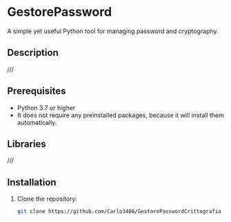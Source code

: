 # GestorePassword
A simple yet useful Python tool for managing password and cryptography.
## Description
///
## Prerequisites
- Python 3.7 or higher
- It does not require any preinstalled packages, because it will install them automatically.

## Libraries
///

## Installation
1. Clone the repository:
   ```bash
   git clone https://github.com/Carlo3406/GestorePasswordCrittografia